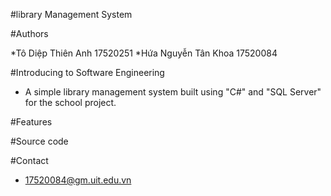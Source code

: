 #library Management System

#Authors

*Tô Diệp Thiên Anh    17520251
*Hứa Nguyễn Tân Khoa  17520084

#Introducing to Software Engineering 
* A simple library management system built using "C#" and "SQL Server" for the school project.

#Features

#Source code

#Contact
* 17520084@gm.uit.edu.vn
